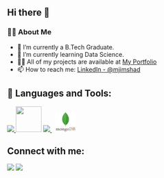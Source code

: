 ## Hi there 👋

### 🙋‍♂️ About Me
- 🔭 I’m currently a B.Tech Graduate.
- 🌱 I’m currently learning Data Science.
- 👨‍💻 All of my projects are available at [My Portfolio](https://github.com/mjimshad?tab=repositories)
- 📫 How to reach me: [LinkedIn - @mjimshad](https://www.linkedin.com/in/mjimshad/)

## 🚀 Languages and Tools:

<p align="left"> 
    <a href="https://www.python.org" target="_blank"> <img src="https://img.icons8.com/color/48/000000/python.png"/> </a> 
    <a href="https://flask.palletsprojects.com/" target="_blank" rel="noreferrer"><img src="https://img.icons8.com/ios/50/000000/flask.png" width="60" height="60"/></a>
    <a style="padding-right:8px;" href="https://www.mysql.com/" target="_blank"> <img src="https://img.icons8.com/fluent/50/000000/mysql-logo.png"/> </a>
    <a href="https://www.mongodb.com/" target="_blank"> <img src="https://raw.githubusercontent.com/devicons/devicon/master/icons/mongodb/mongodb-original-wordmark.svg" alt="mongodb" width="48" height="48"/> </a> 
</p>

## Connect with me:

<p align="left">

<a href = "https://www.linkedin.com/in/mjimshad/"><img src="https://img.icons8.com/fluent/48/000000/linkedin.png"/></a>
<a href = "https://www.instagram.com/m_jimshad/"><img src="https://img.icons8.com/fluent/48/000000/instagram-new.png"/></a>

</p>